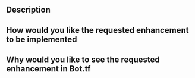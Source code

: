 ## Description

## How would you like the requested enhancement to be implemented

## Why would you like to see the requested enhancement in Bot.tf
